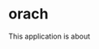 # orach

This application is about

<picture>
 <source media="(prefers-color-scheme: dark)"<img src="https://i.ibb.co/7V62qz8/2023-01-11-23-49-01.jpg">
</picture>